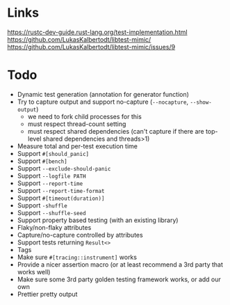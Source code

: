 # Links
https://rustc-dev-guide.rust-lang.org/test-implementation.html
https://github.com/LukasKalbertodt/libtest-mimic/
https://github.com/LukasKalbertodt/libtest-mimic/issues/9

# Todo
- Dynamic test generation (annotation for generator function)
- Try to capture output and support no-capture (`--nocapture`, `--show-output`)
   - we need to fork child processes for this
   - must respect thread-count setting
   - must respect shared dependencies (can't capture if there are top-level shared dependencies and threads>1)
- Measure total and per-test execution time
- Support `#[should_panic]`
- Support `#[bench]`
- Support `--exclude-should-panic`
- Support `--logfile PATH`
- Support `--report-time`
- Support `--report-time-format`
- Support `#[timeout(duration)]`
- Support `-shuffle`
- Support `--shuffle-seed`
- Support property based testing (with an existing library)
- Flaky/non-flaky attributes
- Capture/no-capture controlled by attributes
- Support tests returning `Result<>` 
- Tags
- Make sure `#[tracing::instrument]` works
- Provide a nicer assertion macro (or at least recommend a 3rd party that works well)
- Make sure some 3rd party golden testing framework works, or add our own
- Prettier pretty output
